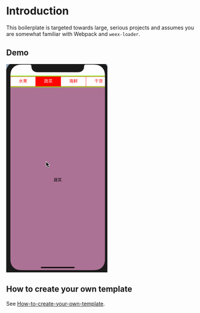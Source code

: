 # Introduction

This boilerplate is targeted towards large, serious projects and assumes you are somewhat familiar with Webpack and `weex-loader`. 

## Demo
![img](https://github.com/ZJWeex/segmented/blob/master/20181009.gif)

## How to create your own template

See [How-to-create-your-own-template](https://github.com/weex-templates/How-to-create-your-own-template).

